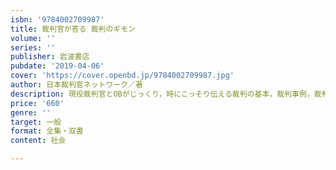 ```yaml
---
isbn: '9784002709987'
title: 裁判官が答る 裁判のギモン
volume: ''
series: ''
publisher: 岩波書店
pubdate: '2019-04-06'
cover: 'https://cover.openbd.jp/9784002709987.jpg'
author: 日本裁判官ネットワーク／著
description: 現役裁判官とOBがじっくり，時にこっそり伝える裁判の基本，裁判事例，裁判官の日常など盛りだくさん．
price: '660'
genre: ''
target: 一般
format: 全集・双書
content: 社会

---
```

